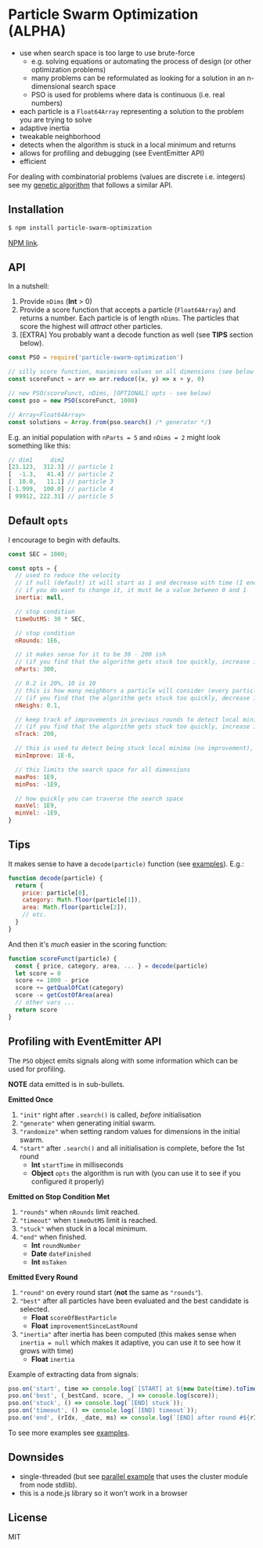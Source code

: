 # Particle Swarm Optimization (ALPHA)

- use when search space is too large to use brute-force
  - e.g. solving equations or automating the process of design (or other
    optimization problems)
  - many problems can be reformulated as looking for a solution in an n-dimensional search space
  - PSO is used for problems where data is continuous (i.e. real numbers)
- each particle is a `Float64Array` representing a solution to the problem you are trying to solve
- adaptive inertia
- tweakable neighborhood
- detects when the algorithm is stuck in a local minimum and returns
- allows for profiling and debugging (see EventEmitter API)
- efficient

For dealing with combinatorial problems (values are discrete i.e. integers) see
my [genetic algorithm](https://www.npmjs.com/package/genetic-algo) that follows
a similar API.

## Installation

```sh
$ npm install particle-swarm-optimization
```

[NPM link](https://www.npmjs.com/package/particle-swarm-optimization).

## API

In a nutshell:

1. Provide `nDims` (**Int** &gt; 0)
2. Provide a score function that accepts a particle (`Float64Array`) and
   returns a number. Each particle is of length `nDims`. The particles that
   score the highest will *attract* other particles.
3. [EXTRA] You probably want a decode function as well (see **TIPS** section below).

```js
const PSO = require('particle-swarm-optimization')

// silly score function, maximises values on all dimensions (see below for a better example)
const scoreFunct = arr => arr.reduce((x, y) => x + y, 0) 

// new PSO(scoreFunct, nDims, [OPTIONAL] opts - see below) 
const pso = new PSO(scoreFunct, 1000)

// Array<Float64Array>
const solutions = Array.from(pso.search() /* generator */)
```

E.g. an initial population with `nParts = 5` and `nDims = 2` might look something like this:

```js
// dim1     dim2 
[23.123,  312.3] // particle 1
[  -1.3,   41.4] // particle 2
[  10.0,   11.1] // particle 3
[-1.999,  100.0] // particle 4
[ 99912, 222.31] // particle 5
```

## Default `opts`

I encourage to begin with defaults.

```js
const SEC = 1000;

const opts = {
  // used to reduce the velocity 
  // if null (default) it will start as 1 and decrease with time (I encourage to leave it unchanged)
  // if you do want to change it, it must be a value between 0 and 1
  inertia: null,

  // stop condition 
  timeOutMS: 30 * SEC, 

  // stop condition
  nRounds: 1E6,      

  // it makes sense for it to be 30 - 200 ish
  // (if you find that the algorithm gets stuck too quickly, increase it)
  nParts: 300,        

  // 0.2 is 20%, 10 is 10
  // this is how many neighbors a particle will consider (every particle is attracted to the best neighbor)
  // (if you find that the algorithm gets stuck too quickly, decrease it)
  nNeighs: 0.1,         

  // keep track of improvements in previous rounds to detect local minima
  // (if you find that the algorithm gets stuck too quickly, increase it)
  nTrack: 200,          

  // this is used to detect being stuck local minima (no improvement), you should not need to change it
  minImprove: 1E-6,    

  // this limits the search space for all dimensions
  maxPos: 1E9,
  minPos: -1E9,

  // how quickly you can traverse the search space
  maxVel: 1E9,
  minVel: -1E9,
}
```

## Tips

It makes sense to have a `decode(particle)` function (see [examples](https://github.com/nl253/PSO-JS/tree/master/examples)).  E.g.:

```js
function decode(particle) {
  return {
    price: particle[0],
    category: Math.floor(particle[1]),
    area: Math.floor(particle[2]),
    // etc.
  }
}
```

And then it's *much* easier in the scoring function:

```js
function scoreFunct(particle) {
  const { price, category, area, ... } = decode(particle)
  let score = 0
  score += 1000 - price
  score += getQualOfCat(category)
  score -= getCostOfArea(area)
  // other vars ...
  return score
}
```

## Profiling with EventEmitter API

The `PSO` object emits signals along with some information
which can be used for profiling.

**NOTE** data emitted is in sub-bullets.

**Emitted Once** <br>

1. `"init"` right after `.search()` is called, *before* initialisation
2. `"generate"` when generating initial swarm.
3. `"randomize"` when setting random values for dimensions in the initial swarm.
4. `"start"` after `.search()` and all initialisation is complete, before the 1st round
    - **Int** `startTime` in milliseconds
    - **Object** `opts` the algorithm is run with (you can use it to see if you configured it properly)

**Emitted on Stop Condition Met** <br>

1. `"rounds"` when `nRounds` limit reached.
2. `"timeout"` when `timeOutMS` limit is reached.
3. `"stuck"` when stuck in a local minimum.
4. `"end"` when finished.
     - **Int** `roundNumber`
     - **Date** `dateFinished`
     - **Int** `msTaken`

**Emitted Every Round** <br>

1. `"round"` on every round start (**not** the same as `"rounds"`).
2. `"best"` after all particles have been evaluated and the best candidate is selected.
     - **Float** `scoreOfBestParticle`
     - **Float** `improvementSinceLastRound`
3. `"inertia"` after inertia has been computed (this makes sense when `inertia = null` which makes it adaptive, you can use it to see how it grows with time)
     - **Float** `inertia`

Example of extracting data from signals:

```js
pso.on('start', time => console.log(`[START] at ${new Date(time).toTimeString()}`));
pso.on('best', (_bestCand, score, _) => console.log(score));
pso.on('stuck', () => console.log(`[END] stuck`));
pso.on('timeout', () => console.log(`[END] timeout`));
pso.on('end', (rIdx, _date, ms) => console.log(`[END] after round #${rIdx} (took ${ms / SEC}sec)`));
```

To see more examples see [examples](https://github.com/nl253/PSO-JS/tree/master/examples).

## Downsides

- single-threaded (but see [parallel example](https://github.com/nl253/PSO-JS/blob/master/examples/parallel.js) that uses the cluster module from node stdlib).
- this is a node.js library so it won't work in a browser

## License

MIT
